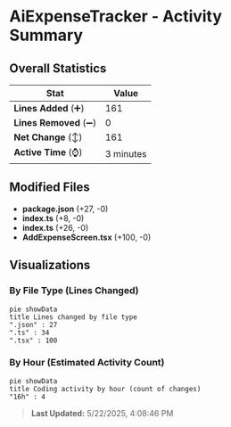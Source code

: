 # AiExpenseTracker - Activity Summary 

## Overall Statistics

| Stat                   | Value                                                             |
| ---------------------- | ----------------------------------------------------------------- |
| **Lines Added** (➕)   | 161                                          |
| **Lines Removed** (➖) | 0                                        |
| **Net Change** (↕)    | 161                |
| **Active Time** (⌚)   | 3 minutes |


## Modified Files
- **package.json** (+27, -0)
- **index.ts** (+8, -0)
- **index.ts** (+26, -0)
- **AddExpenseScreen.tsx** (+100, -0)

## Visualizations

### By File Type (Lines Changed)

```mermaid
pie showData
title Lines changed by file type
".json" : 27
".ts" : 34
".tsx" : 100
```

### By Hour (Estimated Activity Count)

```mermaid
pie showData
title Coding activity by hour (count of changes)
"16h" : 4
```


> **Last Updated:** 5/22/2025, 4:08:46 PM